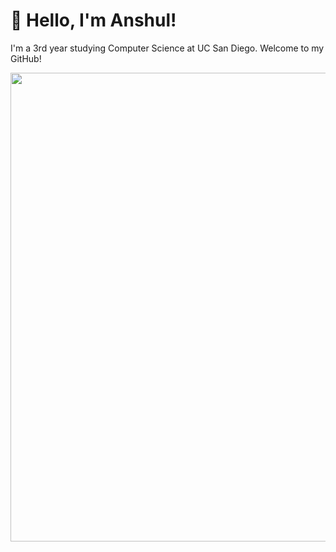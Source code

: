 # 👋 Hello, I'm Anshul!
I'm a 3rd year studying Computer Science at UC San Diego. Welcome to my GitHub!

<p align="center">
  <img src="https://github.com/anshulsinghh/anshulsinghh/blob/master/dino.gif" width="750px">
</p>

